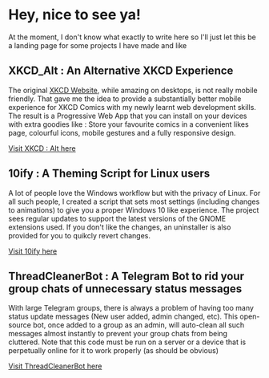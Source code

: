 # Hey, nice to see ya!

At the moment, I don't know what exactly to write here so I'll just let this be a landing page for some projects I have made and like


## XKCD_Alt : An Alternative XKCD Experience

The original [XKCD Website](https://xkcd.com/), while amazing on desktops, is not really mobile friendly. That gave me the idea to provide a substantially better mobile experience for XKCD Comics with my newly learnt web development skills. The result is a Progressive Web App that you can install on your devices with extra goodies like : Store your favourite comics in a convenient likes page, colourful icons, mobile gestures and a fully responsive design. 

[Visit XKCD : Alt here](https://c-thun.github.io/XKCD_Alt/)


## 10ify : A Theming Script for Linux users

A lot of people love the Windows workflow but with the privacy of Linux. For all such people, I created a script that sets most settings (including changes to animations) to give you a proper Windows 10 like experience. The project sees regular updates to support the latest versions of the GNOME extensions used. If you don't like the changes, an uninstaller is also provided for you to quikcly revert changes. 

[Visit 10ify here](https://github.com/c-thun/10ify)


## ThreadCleanerBot : A Telegram Bot to rid your group chats of unnecessary status messages

With large Telegram groups, there is always a problem of having too many status update messages (New user added, admin changed, etc). This open-source bot, once added to a group as an admin, will auto-clean all such messages almost instantly to prevent your group chats from being cluttered. Note that this code must be run on a server or a device that is perpetually online for it to work properly (as should be obvious)

[Visit ThreadCleanerBot here](https://github.com/c-thun/ThreadCleanerBot)

